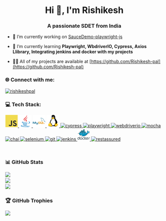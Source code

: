 <h1 align="center">Hi 👋, I'm Rishikesh</h1>
<h3 align="center">A passionate SDET from India</h3>

- 🔭 I’m currently working on [SauceDemo-playwright-js](https://github.com/Rishikesh-pal/playwright)

- 🌱 I’m currently learning **Playwright, WbdriverIO, Cypress, Axios Llibrary, Integrating jenkins and docker with my projects**

- 👨‍💻 All of my projects are available at [https://github.com/Rishikesh-pal](https://github.com/Rishikesh-pal)

<h3 align="left">🌐 Connect with me:</h3>
<p align="left">
<a href="https://dev.to/rishikeshpal" target="blank"><img align="center" src="https://raw.githubusercontent.com/rahuldkjain/github-profile-readme-generator/master/src/images/icons/Social/devto.svg" alt="rishikeshpal" height="30" width="40" /></a>
</p>
<h3 align="left">💻 Tech Stack: </h3>
<p align="left"> 
  <a href="https://developer.mozilla.org/en-US/docs/Web/JavaScript" target="_blank" rel="noreferrer"> <img src="https://raw.githubusercontent.com/devicons/devicon/master/icons/javascript/javascript-original.svg" alt="javascript" width="40" height="40"/> </a> </a> 
  <a href="https://www.java.com" target="_blank" rel="noreferrer"> <img src="https://raw.githubusercontent.com/devicons/devicon/master/icons/java/java-original.svg" alt="java" width="40" height="40"/> </a> 
  <a href="https://www.mysql.com/" target="_blank" rel="noreferrer"> <img src="https://raw.githubusercontent.com/devicons/devicon/master/icons/mysql/mysql-original-wordmark.svg" alt="mysql" width="40" height="40"/> </a> 
   <a href="https://www.linux.org/" target="_blank" rel="noreferrer"> <img src="https://raw.githubusercontent.com/devicons/devicon/master/icons/linux/linux-original.svg" alt="linux" width="40" height="40"/> </a>
  <a href="https://www.cypress.io" target="_blank" rel="noreferrer"> <img src="https://raw.githubusercontent.com/simple-icons/simple-icons/6e46ec1fc23b60c8fd0d2f2ff46db82e16dbd75f/icons/cypress.svg" alt="cypress" width="40" height="40"/> </a> 
  <a href="https://playwright.dev/" target="_blank" rel="noreferrer"> <img src="https://github.com/gilbarbara/logos/blob/main/logos/playwright.svg" alt="playwright" width="40" height="40"/> </a>
  <a href="https://webdriver.io/" target="_blank" rel="noreferrer"> <img src="https://cdn.brandfetch.io/idV7ZoyErg/theme/dark/logo.svg?c=1dxbfHSJFAPEGdCLU4o5B" alt="webdriverio" width="40" height="40"/> </a>
  <a href="https://mochajs.org" target="_blank" rel="noreferrer"> <img src="https://www.vectorlogo.zone/logos/mochajs/mochajs-icon.svg" alt="mocha" width="40" height="40"/> </a> 
  <a href="https://www.chaijs.com/" target="_blank" rel="noreferrer"> <img src="https://www.vectorlogo.zone/logos/chaijs/chaijs-icon.svg" alt="chai" width="40" height="40"/> </a> 
  <a href="https://www.selenium.dev" target="_blank" rel="noreferrer"> <img src="https://raw.githubusercontent.com/detain/svg-logos/780f25886640cef088af994181646db2f6b1a3f8/svg/selenium-logo.svg" alt="selenium" width="40" height="40"/> </a>
  <a href="https://git-scm.com/" target="_blank" rel="noreferrer"> <img src="https://www.vectorlogo.zone/logos/git-scm/git-scm-icon.svg" alt="git" width="40" height="40"/> </a>  
  <a href="https://www.jenkins.io" target="_blank" rel="noreferrer"> <img src="https://www.vectorlogo.zone/logos/jenkins/jenkins-icon.svg" alt="jenkins" width="40" height="40"/> </a> 
  <a href="https://www.docker.com/" target="_blank" rel="noreferrer"> <img src="https://raw.githubusercontent.com/devicons/devicon/master/icons/docker/docker-original-wordmark.svg" alt="docker" width="40" height="40"/> 
  <a href="https://rest-assured.io/" target="_blank" rel="noreferrer"> <img src="https://avatars.githubusercontent.com/u/19369327?s=280&v=4" alt="restassured" width="40" height="40"/> </a>
  
   </p>
<br>

<h3 align="left">📊 GitHub Stats</h3>

![](https://github-readme-stats.vercel.app/api?username=Rishikesh-pal&theme=highcontrast&hide_border=false&include_all_commits=true&count_private=true)<br/>
![](https://github-readme-streak-stats.herokuapp.com/?user=Rishikesh-pal&theme=highcontrast&hide_border=false)<br/>
![](https://github-readme-stats.vercel.app/api/top-langs/?username=Rishikesh-pal&theme=highcontrast&hide_border=false&include_all_commits=true&count_private=true&layout=compact)<br>


<h3 align="left">🏆 GitHub Trophies</h3>

![](https://github-profile-trophy.vercel.app/?username=Rishikesh-pal&theme=matrix&no-frame=false&no-bg=false&margin-w=4)
